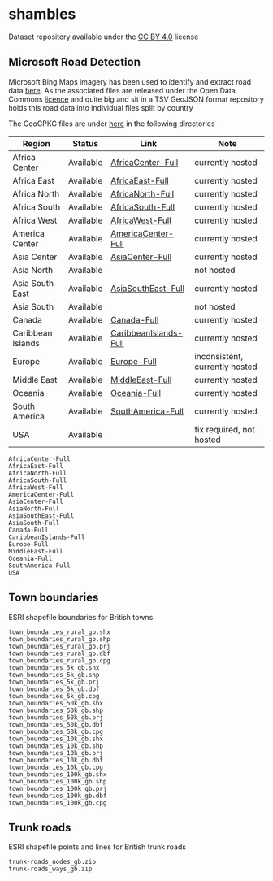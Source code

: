 # shambles

Dataset repository available under the [CC BY 4.0](https://creativecommons.org/licenses/by/4.0/) license

## Microsoft Road Detection

Microsoft Bing Maps imagery has been used to identify and extract road data [here](https://github.com/microsoft/RoadDetections). As the associated files are released under the Open Data Commons [licence](https://opendatacommons.org/licenses/odbl/) and quite big and sit in a TSV GeoJSON format repository holds this road data into individual files split by country

The GeoGPKG files are under [here](https://github.com/anisotropi4/shambles/tree/main/transport-network) in the following directories

| Region | Status | Link |Note|
|--------|--------|------|----|
|Africa Center|Available|[AfricaCenter-Full](https://github.com/anisotropi4/shambles/tree/main/transport-network/AfricaCenter-Full)|currently hosted|
|Africa East|Available|[AfricaEast-Full](https://github.com/anisotropi4/shambles/tree/main/transport-network/AfricaEast-Full)|currently hosted|
|Africa North|Available|[AfricaNorth-Full](https://github.com/anisotropi4/shambles/tree/main/transport-network/AfricaNorth-Full)|currently hosted|
|Africa South|Available|[AfricaSouth-Full](https://github.com/anisotropi4/shambles/tree/main/transport-network/AfricaSouth-Full)|currently hosted|
|Africa West|Available|[AfricaWest-Full](https://github.com/anisotropi4/shambles/tree/main/transport-network/AfricaWest-Full)|currently hosted|
|America Center|Available|[AmericaCenter-Full](https://github.com/anisotropi4/shambles/tree/main/transport-network/AmericaCenter-Full)|currently hosted|
|Asia Center|Available|[AsiaCenter-Full](https://github.com/anisotropi4/shambles/tree/main/transport-network/AsiaCenter-Full)|currently hosted|
|Asia North|Available||not hosted|
|Asia South East|Available|[AsiaSouthEast-Full](https://github.com/anisotropi4/shambles/tree/main/transport-network/AsiaSouthEast-Full)|currently hosted|
|Asia South|Available||not hosted|
|Canada|Available|[Canada-Full](https://github.com/anisotropi4/shambles/tree/main/transport-network/Canada-Full)|currently hosted|
|Caribbean Islands|Available|[CaribbeanIslands-Full](https://github.com/anisotropi4/shambles/tree/main/transport-network/CaribbeanIslands-Full)|currently hosted|
|Europe|Available|[Europe-Full](https://github.com/anisotropi4/shambles/tree/main/transport-network/Europe-Full)|inconsistent, currently hosted|
|Middle East|Available|[MiddleEast-Full](https://github.com/anisotropi4/shambles/tree/main/transport-network/MiddleEast-Full)|currently hosted|
|Oceania|Available|[Oceania-Full](https://github.com/anisotropi4/shambles/tree/main/transport-network/Oceania-Full)|currently hosted|
|South America|Available|[SouthAmerica-Full](https://github.com/anisotropi4/shambles/tree/main/transport-network/SouthAmerica-Full)|currently hosted|
|USA|Available||fix required, not hosted|


    AfricaCenter-Full
    AfricaEast-Full
    AfricaNorth-Full
    AfricaSouth-Full
    AfricaWest-Full
    AmericaCenter-Full
    AsiaCenter-Full
    AsiaNorth-Full
    AsiaSouthEast-Full
    AsiaSouth-Full
    Canada-Full
    CaribbeanIslands-Full
    Europe-Full
    MiddleEast-Full
    Oceania-Full
    SouthAmerica-Full
    USA


## Town boundaries
ESRI shapefile boundaries for British towns

    town_boundaries_rural_gb.shx
    town_boundaries_rural_gb.shp
    town_boundaries_rural_gb.prj
    town_boundaries_rural_gb.dbf
    town_boundaries_rural_gb.cpg
    town_boundaries_5k_gb.shx
    town_boundaries_5k_gb.shp
    town_boundaries_5k_gb.prj
    town_boundaries_5k_gb.dbf
    town_boundaries_5k_gb.cpg
    town_boundaries_50k_gb.shx
    town_boundaries_50k_gb.shp
    town_boundaries_50k_gb.prj
    town_boundaries_50k_gb.dbf
    town_boundaries_50k_gb.cpg
    town_boundaries_10k_gb.shx
    town_boundaries_10k_gb.shp
    town_boundaries_10k_gb.prj
    town_boundaries_10k_gb.dbf
    town_boundaries_10k_gb.cpg
    town_boundaries_100k_gb.shx
    town_boundaries_100k_gb.shp
    town_boundaries_100k_gb.prj
    town_boundaries_100k_gb.dbf
    town_boundaries_100k_gb.cpg


## Trunk roads
ESRI shapefile points and lines for British trunk roads

    trunk-roads_nodes_gb.zip
    trunk-roads_ways_gb.zip
